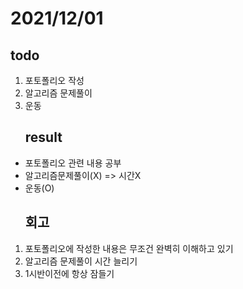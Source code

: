 # 2021/12/01
## todo
1. 포토폴리오 작성
2. 알고리즘 문제풀이
3. 운동
    ## result
* 포토폴리오 관련 내용 공부
* 알고리즘문제풀이(X) => 시간X
* 운동(O)
    ## 회고
1. 포토폴리오에 작성한 내용은 무조건 완벽히 이해하고 있기
2. 알고리즘 문제풀이 시간 늘리기
3. 1시반이전에 항상 잠들기